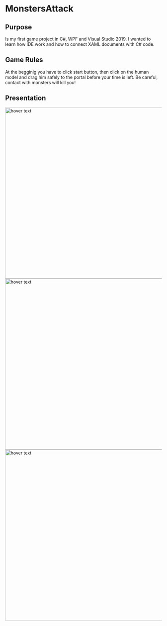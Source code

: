 # MonstersAttack

## Purpose
Is my first game project in C#, WPF and Visual Studio 2019. I wanted to learn how IDE work and how to connect XAML documents with C# code.

## Game Rules
At the begginig you have to click start button, then click on the human model and drag him safely to the portal before your time is left. Be careful, contact with monsters will kill you!

## Presentation
<p>
  <img src="https://raw.githubusercontent.com/ArturBabkiewicz/MonstersAttack/master/Assets/SplashScreen.png" width="550" title="hover text">
  <img src="https://raw.githubusercontent.com/ArturBabkiewicz/MonstersAttack/master/Assets/GamePresentation1.png" width="550" title="hover text">
  <img src="https://raw.githubusercontent.com/ArturBabkiewicz/MonstersAttack/master/Assets/GamePresentation2.png" width="550" title="hover text">
</p>
